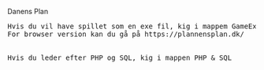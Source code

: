 Danens Plan

<pre>
Hvis du vil have spillet som en exe fil, kig i mappem GameExe
For browser version kan du gå på https://plannensplan.dk/

  
Hvis du leder efter PHP og SQL, kig i mappen PHP & SQL

</pre>
